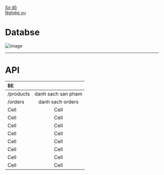  [Sơ đồ](https://drive.google.com/file/d/1Yki64n6TMSo8okWkGDuSFVgBloIOi-tk/view?usp=sharing)  
[Nghiệp vụ ](https://docs.google.com/document/d/1qaEZMkNMW1ft19tqEUDYf-WpMxPmTh-fkmiADVypDK4/edit?usp=sharing)

# Databse 
![image](https://user-images.githubusercontent.com/96046778/184108047-47c8d4b2-3781-4e53-b855-2b176d953a4d.png)


------
# API
| BE |  |   
|:-------|:------:|
|  /products  |  danh sach san pham   | 
|  /orders  |  danh sach orders  |  
|  Cell  |  Cell  | 
|  Cell  |  Cell  |  
|  Cell  |  Cell  | 
|  Cell  |  Cell  |  
|  Cell  |  Cell  | 
|  Cell  |  Cell  |  
|  Cell  |  Cell  | 
|  Cell  |  Cell  |  



